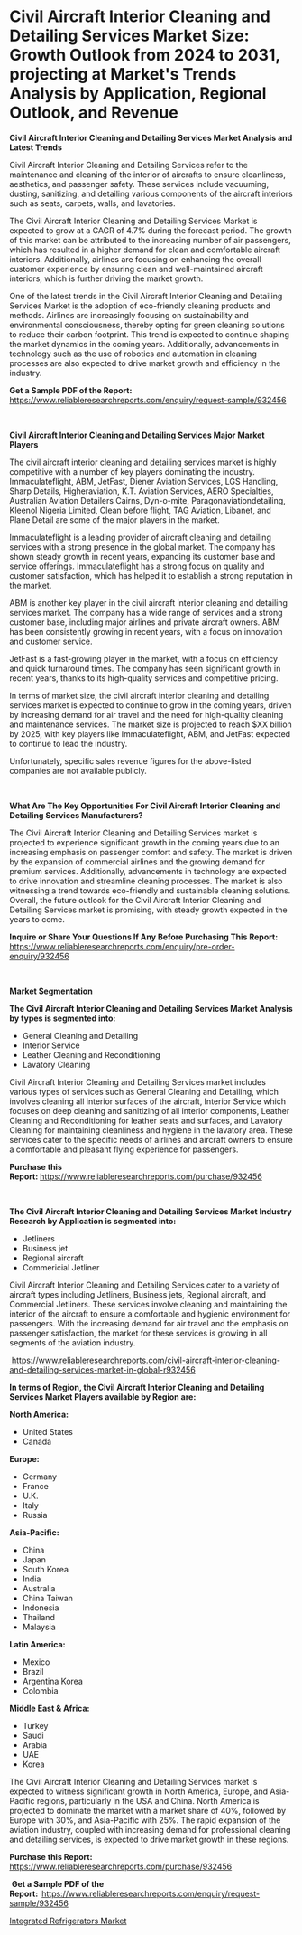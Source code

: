 <p><h1>Civil Aircraft Interior Cleaning and Detailing Services Market Size: Growth Outlook from 2024 to 2031, projecting at Market's Trends Analysis by Application, Regional Outlook, and Revenue</h1></p><p><strong>Civil Aircraft Interior Cleaning and Detailing Services Market Analysis and Latest Trends</strong></p>
<p><p>Civil Aircraft Interior Cleaning and Detailing Services refer to the maintenance and cleaning of the interior of aircrafts to ensure cleanliness, aesthetics, and passenger safety. These services include vacuuming, dusting, sanitizing, and detailing various components of the aircraft interiors such as seats, carpets, walls, and lavatories.</p><p>The Civil Aircraft Interior Cleaning and Detailing Services Market is expected to grow at a CAGR of 4.7% during the forecast period. The growth of this market can be attributed to the increasing number of air passengers, which has resulted in a higher demand for clean and comfortable aircraft interiors. Additionally, airlines are focusing on enhancing the overall customer experience by ensuring clean and well-maintained aircraft interiors, which is further driving the market growth.</p><p>One of the latest trends in the Civil Aircraft Interior Cleaning and Detailing Services Market is the adoption of eco-friendly cleaning products and methods. Airlines are increasingly focusing on sustainability and environmental consciousness, thereby opting for green cleaning solutions to reduce their carbon footprint. This trend is expected to continue shaping the market dynamics in the coming years. Additionally, advancements in technology such as the use of robotics and automation in cleaning processes are also expected to drive market growth and efficiency in the industry.</p></p>
<p><strong>Get a Sample PDF of the Report:&nbsp;</strong> <a href="https://www.reliableresearchreports.com/enquiry/request-sample/932456">https://www.reliableresearchreports.com/enquiry/request-sample/932456</a></p>
<p>&nbsp;</p>
<p><strong>Civil Aircraft Interior Cleaning and Detailing Services Major Market Players</strong></p>
<p><p>The civil aircraft interior cleaning and detailing services market is highly competitive with a number of key players dominating the industry. Immaculateflight, ABM, JetFast, Diener Aviation Services, LGS Handling, Sharp Details, Higheraviation, K.T. Aviation Services, AERO Specialties, Australian Aviation Detailers Cairns, Dyn-o-mite, Paragonaviationdetailing, Kleenol Nigeria Limited, Clean before flight, TAG Aviation, Libanet, and Plane Detail are some of the major players in the market.</p><p>Immaculateflight is a leading provider of aircraft cleaning and detailing services with a strong presence in the global market. The company has shown steady growth in recent years, expanding its customer base and service offerings. Immaculateflight has a strong focus on quality and customer satisfaction, which has helped it to establish a strong reputation in the market.</p><p>ABM is another key player in the civil aircraft interior cleaning and detailing services market. The company has a wide range of services and a strong customer base, including major airlines and private aircraft owners. ABM has been consistently growing in recent years, with a focus on innovation and customer service.</p><p>JetFast is a fast-growing player in the market, with a focus on efficiency and quick turnaround times. The company has seen significant growth in recent years, thanks to its high-quality services and competitive pricing.</p><p>In terms of market size, the civil aircraft interior cleaning and detailing services market is expected to continue to grow in the coming years, driven by increasing demand for air travel and the need for high-quality cleaning and maintenance services. The market size is projected to reach $XX billion by 2025, with key players like Immaculateflight, ABM, and JetFast expected to continue to lead the industry.</p><p>Unfortunately, specific sales revenue figures for the above-listed companies are not available publicly.</p></p>
<p>&nbsp;</p>
<p><strong>What Are The Key Opportunities For Civil Aircraft Interior Cleaning and Detailing Services Manufacturers?</strong></p>
<p><p>The Civil Aircraft Interior Cleaning and Detailing Services market is projected to experience significant growth in the coming years due to an increasing emphasis on passenger comfort and safety. The market is driven by the expansion of commercial airlines and the growing demand for premium services. Additionally, advancements in technology are expected to drive innovation and streamline cleaning processes. The market is also witnessing a trend towards eco-friendly and sustainable cleaning solutions. Overall, the future outlook for the Civil Aircraft Interior Cleaning and Detailing Services market is promising, with steady growth expected in the years to come.</p></p>
<p><strong>Inquire or Share Your Questions If Any Before Purchasing This Report:</strong> <a href="https://www.reliableresearchreports.com/enquiry/pre-order-enquiry/932456">https://www.reliableresearchreports.com/enquiry/pre-order-enquiry/932456</a></p>
<p>&nbsp;</p>
<p><strong>Market Segmentation</strong></p>
<p><strong>The Civil Aircraft Interior Cleaning and Detailing Services Market Analysis by types is segmented into:</strong></p>
<p><ul><li>General Cleaning and Detailing</li><li>Interior Service</li><li>Leather Cleaning and Reconditioning</li><li>Lavatory Cleaning</li></ul></p>
<p><p>Civil Aircraft Interior Cleaning and Detailing Services market includes various types of services such as General Cleaning and Detailing, which involves cleaning all interior surfaces of the aircraft, Interior Service which focuses on deep cleaning and sanitizing of all interior components, Leather Cleaning and Reconditioning for leather seats and surfaces, and Lavatory Cleaning for maintaining cleanliness and hygiene in the lavatory area. These services cater to the specific needs of airlines and aircraft owners to ensure a comfortable and pleasant flying experience for passengers.</p></p>
<p><strong>Purchase this Report:&nbsp;</strong><a href="https://www.reliableresearchreports.com/purchase/932456">https://www.reliableresearchreports.com/purchase/932456</a></p>
<p>&nbsp;</p>
<p><strong>The Civil Aircraft Interior Cleaning and Detailing Services Market Industry Research by Application is segmented into:</strong></p>
<p><ul><li>Jetliners</li><li>Business jet</li><li>Regional aircraft</li><li>Commericial Jetliner</li></ul></p>
<p><p>Civil Aircraft Interior Cleaning and Detailing Services cater to a variety of aircraft types including Jetliners, Business jets, Regional aircraft, and Commercial Jetliners. These services involve cleaning and maintaining the interior of the aircraft to ensure a comfortable and hygienic environment for passengers. With the increasing demand for air travel and the emphasis on passenger satisfaction, the market for these services is growing in all segments of the aviation industry.</p></p>
<p><a href="https://www.reliableresearchreports.com/civil-aircraft-interior-cleaning-and-detailing-services-market-in-global-r932456">&nbsp;https://www.reliableresearchreports.com/civil-aircraft-interior-cleaning-and-detailing-services-market-in-global-r932456</a></p>
<p><strong>In terms of Region, the Civil Aircraft Interior Cleaning and Detailing Services Market Players available by Region are:</strong></p>
<p>
    <p> <strong> North America: </strong>
        <ul>
            <li>United States</li>
            <li>Canada</li>
        </ul>
        </p> 
    <p> <strong> Europe: </strong>
        <ul>
            <li>Germany</li>
            <li>France</li>
            <li>U.K.</li>
            <li>Italy</li>
            <li>Russia</li>
        </ul>
        </p> 
    <p> <strong> Asia-Pacific: </strong>
        <ul>
            <li>China</li>
            <li>Japan</li>
            <li>South Korea</li>
            <li>India</li>
            <li>Australia</li>
            <li>China Taiwan</li>
            <li>Indonesia</li>
            <li>Thailand</li>
            <li>Malaysia</li>
        </ul>
        </p> 
    <p> <strong> Latin America: </strong>
        <ul>
            <li>Mexico</li>
            <li>Brazil</li>
            <li>Argentina Korea</li>
            <li>Colombia</li>
        </ul>
        </p> 
    <p> <strong> Middle East & Africa: </strong>
        <ul>
            <li>Turkey</li>
            <li>Saudi</li>
            <li>Arabia</li>
            <li>UAE</li>
            <li>Korea</li>
        </ul>
    </p>
    </p>
<p><p>The Civil Aircraft Interior Cleaning and Detailing Services market is expected to witness significant growth in North America, Europe, and Asia-Pacific regions, particularly in the USA and China. North America is projected to dominate the market with a market share of 40%, followed by Europe with 30%, and Asia-Pacific with 25%. The rapid expansion of the aviation industry, coupled with increasing demand for professional cleaning and detailing services, is expected to drive market growth in these regions.</p></p>
<p><strong>Purchase this Report: </strong><a href="https://www.reliableresearchreports.com/purchase/932456">https://www.reliableresearchreports.com/purchase/932456</a></p>
<p>&nbsp;<strong>Get a Sample PDF of the Report:&nbsp;&nbsp;</strong><a href="https://www.reliableresearchreports.com/enquiry/request-sample/932456">https://www.reliableresearchreports.com/enquiry/request-sample/932456</a></p>
<p><strong></strong></p>
<p><p><a href="https://medium.com/@jayrussel94/integrated-refrigerators-market-industry-trends-and-forecast-for-period-from-2024-to-2031-1c5f60b0b342">Integrated Refrigerators Market</a></p></p>
